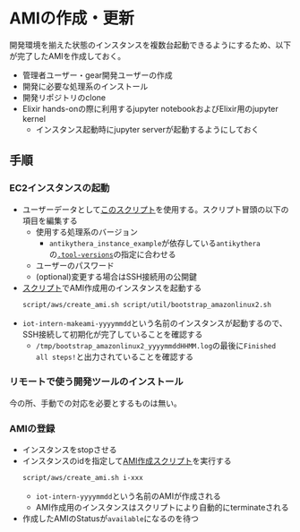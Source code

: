 # AMIの作成・更新

開発環境を揃えた状態のインスタンスを複数台起動できるようにするため、以下が完了したAMIを作成しておく。
- 管理者ユーザー・gear開発ユーザーの作成
- 開発に必要な処理系のインストール
- 開発リポジトリのclone
- Elixir hands-onの際に利用するjupyter notebookおよびElixir用のjupyter kernel
  - インスタンス起動時にjupyter serverが起動するようにしておく

## 手順

### EC2インスタンスの起動

- ユーザーデータとして[このスクリプト](../../../script/util/bootstrap_amazonlinux2.sh)を使用する。スクリプト冒頭の以下の項目を編集する
  - 使用する処理系のバージョン
    - `antikythera_instance_example`が依存している`antikythera`の[`.tool-versions`](../../../.tool-versions)の指定に合わせる
  - ユーザーのパスワード
  - (optional)変更する場合はSSH接続用の公開鍵
- [スクリプト](../../../script/aws/launch_makeami_instance.sh)でAMI作成用のインスタンスを起動する
  ```sh
  script/aws/create_ami.sh script/util/bootstrap_amazonlinux2.sh
  ```
- `iot-intern-makeami-yyyymmdd`という名前のインスタンスが起動するので、SSH接続して初期化が完了していることを確認する
  - `/tmp/bootstrap_amazonlinux2_yyyymmddHHMM.log`の最後に`Finished all steps!`と出力されていることを確認する

### リモートで使う開発ツールのインストール

今の所、手動での対応を必要とするものは無い。

### AMIの登録

- インスタンスをstopさせる
- インスタンスのidを指定して[AMI作成スクリプト](../../../script/aws/create_ami.sh)を実行する
  ```sh
  script/aws/create_ami.sh i-xxx
  ```
  - `iot-intern-yyyymmdd`という名前のAMIが作成される
  - AMI作成用のインスタンスはスクリプトにより自動的にterminateされる
- 作成したAMIのStatusが`available`になるのを待つ
